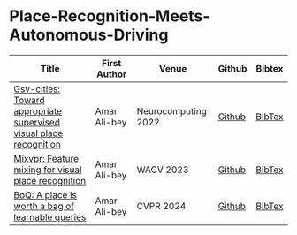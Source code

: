 # Place-Recognition-Meets-Autonomous-Driving

| Title | First Author | Venue | Github | Bibtex |
|---|---|---|---|---|
| [Gsv-cities: Toward appropriate supervised visual place recognition](https://www.sciencedirect.com/science/article/pii/S0925231222012188) | Amar Ali-bey | Neurocomputing 2022 | [Github](https://github.com/amaralibey/gsv-cities)  | [BibTex](citations/ali2022gsv.txt) |
| [Mixvpr: Feature mixing for visual place recognition](https://openaccess.thecvf.com/content/WACV2023/papers/Ali-bey_MixVPR_Feature_Mixing_for_Visual_Place_Recognition_WACV_2023_paper.pdf) | Amar Ali-bey | WACV 2023 | [Github](https://github.com/amaralibey/MixVPR)  | [BibTex](https://scholar.googleusercontent.com/scholar.bib?q=info:uPKunbfj_4IJ:scholar.google.com/&output=citation&scisdr=CgKLGMjYENXerZfomIw:AAZF9b8AAAAAaCnugIyj7slRFX_YXnbAtN0n8Ws&scisig=AAZF9b8AAAAAaCnugCjwul4myDX4L5ehpXP-IrQ&scisf=4&ct=citation&cd=-1&hl=en) |
| [BoQ: A place is worth a bag of learnable queries](https://openaccess.thecvf.com/content/CVPR2024/html/Ali-bey_BoQ_A_Place_is_Worth_a_Bag_of_Learnable_Queries_CVPR_2024_paper.html) | Amar Ali-bey | CVPR 2024 | [Github](https://github.com/amaralibey/Bag-of-Queries)  | [BibTex](https://scholar.googleusercontent.com/scholar.bib?q=info:G8CvxLsEfqQJ:scholar.google.com/&output=citation&scisdr=CgKLGMjYENXerZf2tuE:AAZF9b8AAAAAaCnwruEozkpyMeKrqx-omjmmkXM&scisig=AAZF9b8AAAAAaCnwrs4CCZOcVqYraXwNOZe33O4&scisf=4&ct=citation&cd=-1&hl=en) |
